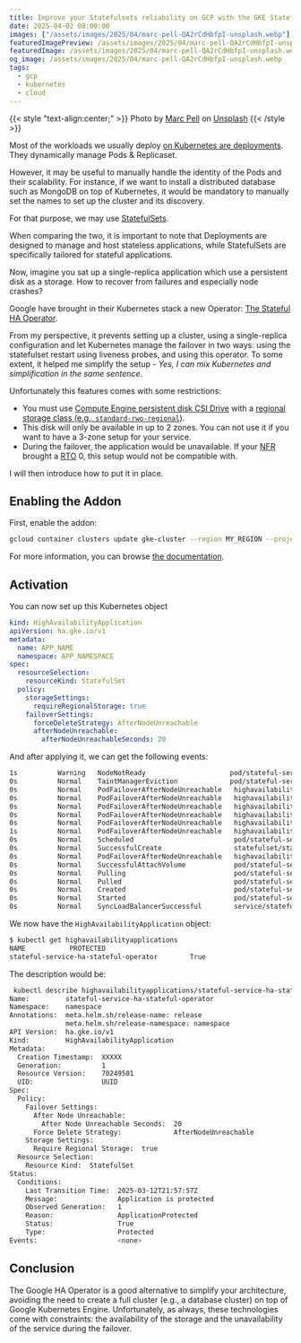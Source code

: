 ```yaml
---
title: Improve your Statefulsets reliability on GCP with the GKE Stateful HA Operator
date: 2025-04-02 08:00:00
images: ["/assets/images/2025/04/marc-pell-QA2rCdHbfpI-unsplash.webp"]
featuredImagePreview: /assets/images/2025/04/marc-pell-QA2rCdHbfpI-unsplash.webp
featuredImage: /assets/images/2025/04/marc-pell-QA2rCdHbfpI-unsplash.webp
og_image: /assets/images/2025/04/marc-pell-QA2rCdHbfpI-unsplash.webp 
tags:
  - gcp
  - kubernetes
  - cloud
---
```

{{< style "text-align:center;" >}}
Photo by <a href="https://unsplash.com/@blinky264?utm_content=creditCopyText&utm_medium=referral&utm_source=unsplash">Marc Pell</a> on <a href="https://unsplash.com/photos/a-red-and-white-coffee-cup-sitting-on-top-of-a-wooden-table-QA2rCdHbfpI?utm_content=creditCopyText&utm_medium=referral&utm_source=unsplash">Unsplash</a>
{{< /style >}}      


Most of the workloads we usually deploy [on Kubernetes are deployments](https://kubernetes.io/docs/concepts/workloads/controllers/deployment/). 
They dynamically manage Pods & Replicaset.

However, it may be useful to manually handle the identity of the Pods and their scalability. For instance, if we want to install a distributed database such as MongoDB on top of Kubernetes, it would be mandatory to manually set the names to set up the cluster and its discovery.

For that purpose, we may use [StatefulSets](https://kubernetes.io/docs/concepts/workloads/controllers/statefulset/).

When comparing the two, it is important to note that Deployments are designed to manage and host stateless applications, while StatefulSets are specifically tailored for stateful applications.

Now, imagine you sat up a single-replica application which use a persistent disk as a storage. How to recover from failures and especially node crashes?

Google have brought in their Kubernetes stack a new Operator: [The Stateful HA Operator](https://cloud.google.com/kubernetes-engine/docs/how-to/stateful-ha). 

From my perspective, it prevents setting up a cluster, using a single-replica configuration and let Kubernetes manage the failover in two ways: using the statefulset restart using liveness probes, and using this operator. To some extent, it helped me simplify the setup - _Yes, I can mix Kubernetes and simplification in the same sentence_.

Unfortunately this features comes with some restrictions:
- You must use [Compute Engine persistent disk CSI Drive](https://cloud.google.com/kubernetes-engine/docs/how-to/persistent-volumes/gce-pd-csi-driver) with a [regional storage class (e.g., ``standard-rwo-regional``)](https://cloud.google.com/kubernetes-engine/docs/concepts/persistent-volumes).
- This disk will only be available in up to 2 zones. You can not use it if you want to have a 3-zone setup for your service.
- During the failover, the application would be unavailable. If your [NFR](https://en.wikipedia.org/wiki/Non-functional_requirement) brought a [RTO](https://en.wikipedia.org/wiki/RTO) 0, this setup would not be compatible with.

I will then introduce how to put it in place.

## Enabling the Addon

First, enable the addon:

```bash
gcloud container clusters update gke-cluster --region MY_REGION --project MY_GCP_PROJECT --update-addons=StatefulHA=ENABLED
``` 

For more information, you can browse [the documentation](https://cloud.google.com/kubernetes-engine/docs/how-to/stateful-ha).

## Activation

You can now set up this Kubernetes object 

```yaml
kind: HighAvailabilityApplication
apiVersion: ha.gke.io/v1
metadata:
  name: APP_NAME
  namespace: APP_NAMESPACE
spec:
  resourceSelection:
    resourceKind: StatefulSet
  policy:
    storageSettings:
      requireRegionalStorage: true
    failoverSettings:
      forceDeleteStrategy: AfterNodeUnreachable
      afterNodeUnreachable:
        afterNodeUnreachableSeconds: 20
```

And after applying it, we can get the following events:


```bash
1s          Warning   NodeNotReady                     pod/stateful-service-ha-stateful-operator-0                                                       Node is not ready
0s          Normal    TaintManagerEviction             pod/stateful-service-ha-stateful-operator-0                                                       Marking for deletion Pod namespace/stateful-service-ha-stateful-operator-0
0s          Normal    PodFailoverAfterNodeUnreachable   highavailabilityapplication/stateful-service-ha-stateful-operator                                 Triggering failover for pod stateful-service-ha-stateful-operator-0
0s          Normal    PodFailoverAfterNodeUnreachable   highavailabilityapplication/stateful-service-ha-stateful-operator                                 Triggering failover for pod stateful-service-ha-stateful-operator-0
0s          Normal    PodFailoverAfterNodeUnreachable   highavailabilityapplication/stateful-service-ha-stateful-operator                                 Triggering failover for pod stateful-service-ha-stateful-operator-0
0s          Normal    PodFailoverAfterNodeUnreachable   highavailabilityapplication/stateful-service-ha-stateful-operator                                 Triggering failover for pod stateful-service-ha-stateful-operator-0
0s          Normal    PodFailoverAfterNodeUnreachable   highavailabilityapplication/stateful-service-ha-stateful-operator                                 Failover for pod stateful-service-ha-stateful-operator-0 successful
1s          Normal    PodFailoverAfterNodeUnreachable   highavailabilityapplication/stateful-service-ha-stateful-operator                                 Triggering failover for pod stateful-service-ha-stateful-operator-0
0s          Normal    Scheduled                         pod/stateful-service-ha-stateful-operator-0                                                       Successfully assigned namespace/stateful-service-ha-stateful-operator-0 to gke-gke-cluster-dev-node-pool20250114-5e2dc459-pafo
0s          Normal    SuccessfulCreate                  statefulset/stateful-service-ha-stateful-operator                                                 create Pod stateful-service-ha-stateful-operator-0 in StatefulSet stateful-service-ha-stateful-operator successful
0s          Normal    PodFailoverAfterNodeUnreachable   highavailabilityapplication/stateful-service-ha-stateful-operator                                 Triggering failover for pod stateful-service-ha-stateful-operator-0
0s          Normal    SuccessfulAttachVolume            pod/stateful-service-ha-stateful-operator-0                                                       AttachVolume.Attach succeeded for volume "pvc-8839935b-6637-4f70-b5b8-17e2bbf31b04"
0s          Normal    Pulling                           pod/stateful-service-ha-stateful-operator-0                                                       Pulling image "DOCKER_IMAGE"
0s          Normal    Pulled                            pod/stateful-service-ha-stateful-operator-0                                                       Successfully pulled image "DOCKER_IMAGE" in 694ms (694ms including waiting). Image size: XXXX bytes.
0s          Normal    Created                           pod/stateful-service-ha-stateful-operator-0                                                       Created container stateful-service-ha-stateful-operator
0s          Normal    Started                           pod/stateful-service-ha-stateful-operator-0                                                       Started container stateful-service-ha-stateful-operator
0s          Normal    SyncLoadBalancerSuccessful        service/stateful-service-ha-stateful-operator                                                     Successfully ensured IPv4 External LoadBalancer resources
```

We now have the ``HighAvailabilityApplication`` object:

```bash
$ kubectl get highavailabilityapplications
NAME           PROTECTED
stateful-service-ha-stateful-operator        True
```

The description would be:

```bash
 kubectl describe highavailabilityapplications/stateful-service-ha-stateful-operator
Name:         stateful-service-ha-stateful-operator
Namespace:    namespace
Annotations:  meta.helm.sh/release-name: release
              meta.helm.sh/release-namespace: namespace
API Version:  ha.gke.io/v1
Kind:         HighAvailabilityApplication
Metadata:
  Creation Timestamp:  XXXXX
  Generation:          1
  Resource Version:    70249501
  UID:                 UUID
Spec:
  Policy:
    Failover Settings:
      After Node Unreachable:
        After Node Unreachable Seconds:  20
      Force Delete Strategy:             AfterNodeUnreachable
    Storage Settings:
      Require Regional Storage:  true
  Resource Selection:
    Resource Kind:  StatefulSet
Status:
  Conditions:
    Last Transition Time:  2025-03-12T21:57:57Z
    Message:               Application is protected
    Observed Generation:   1
    Reason:                ApplicationProtected
    Status:                True
    Type:                  Protected
Events:                    <none>
```


## Conclusion
The Google HA Operator is a good alternative to simplify your architecture, avoiding the need to create a full cluster (e.g., a database cluster) on top of Google Kubernetes Engine. Unfortunately, as always, these technologies come with constraints: the availability of the storage and the unavailability of the service during the failover.